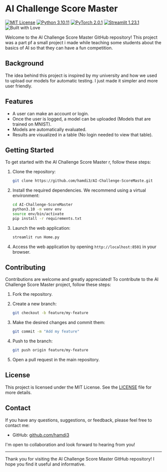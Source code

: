 # AI Challenge Score Master

[![MIT License](https://img.shields.io/badge/license-MIT-blue.svg)](https://github.com/hamdi3/PRNU-Predictor/blob/main/LICENSE)
[![Python 3.10.11](https://img.shields.io/badge/python-3.10.11-blue.svg)](https://www.python.org/downloads/release/python-31011/)
[![PyTorch 2.0.1](https://img.shields.io/badge/pytorch-2.0.1-ee4c2c.svg)](https://pytorch.org/get-started/locally/)
[![Streamlit 1.23.1](https://img.shields.io/badge/streamlit-1.23.1-FF4B4B.svg)](https://streamlit.io/)
![Built with Love](https://img.shields.io/badge/built%20with-%E2%9D%A4-red.svg)


Welcome to the AI Challenge Score Master GitHub repository! This project was a part pf a small project i made while teaching some students about the basics of AI so that they can have a fun competition.

## Background

The idea behind this project is inspired by my university and how we used to upload our models for automatic testing. I just made it simpler and more user friendly.

## Features

- A user can make an account or login.
- Once the user is logged, a model can be uploaded (Models that are trained on MNIST).
- Models are automatically evaluated.
- Results are visualized in a table (No login needed to view that table).

## Getting Started

To get started with the AI Challenge Score Master r, follow these steps:

1. Clone the repository:

   ```bash
   git clone https://github.com/hamdi3/AI-Challenge-ScoreMaste.git
   ```

2. Install the required dependencies. We recommend using a virtual environment:
   ```bash
   cd AI-Challenge-ScoreMaster
   python3.10 -m venv env
   source env/bin/activate
   pip install -r requirements.txt
   ```
3. Launch the web application:
   
   ```bash
   streamlit run Home.py
   ```
   
4. Access the web application by opening `http://localhost:8501` in your browser.


## Contributing

Contributions are welcome and greatly appreciated! To contribute to the AI Challenge Score Master project, follow these steps:

1. Fork the repository.

2. Create a new branch:

   ```bash
   git checkout -b feature/my-feature
   ```

3. Make the desired changes and commit them:
   
   ```bash
   git commit -m "Add my feature"
   ```

4. Push to the branch:
      
   ```bash
   git push origin feature/my-feature
   ```

5. Open a pull request in the main repository.

## License

This project is licensed under the MIT License. See the [LICENSE](https://github.com/your-username/prnu-predictor/blob/main/LICENSE) file for more details.

## Contact

If you have any questions, suggestions, or feedback, please feel free to contact me:

- GitHub: [github.com/hamdi3](https://github.com/hamdi3)

I'm open to collaboration and look forward to hearing from you!

---

Thank you for visiting the AI Challenge Score Master GitHub repository! I hope you find it useful and informative.
